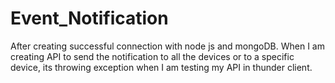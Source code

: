 # Event_Notification
After creating successful connection with node js and mongoDB. When I am creating API to send the notification to all the devices or to a specific device, its throwing exception when I am testing my API in thunder client.
